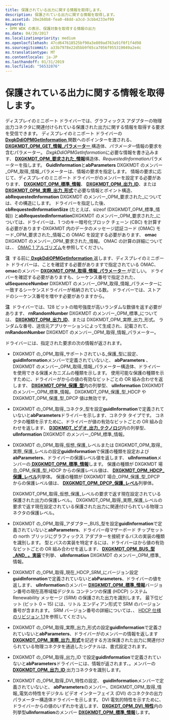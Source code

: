 ```yaml
---
title: 保護されている出力に関する情報を取得します。
description: 保護されている出力に関する情報を取得します。
ms.assetid: 20e268b8-fea0-48dd-a3cd-3cbb4233ef99
keywords:
- OPM WDK の表示、保護対象を取得する情報の出力
ms.date: 04/20/2017
ms.localizationpriority: medium
ms.openlocfilehash: 47cd647618525bf90a3e809ad763a91f0f1f4d98
ms.sourcegitcommit: a33b7978e22d5bb9f65ca7056f955319049a2e4c
ms.translationtype: MT
ms.contentlocale: ja-JP
ms.lasthandoff: 01/31/2019
ms.locfileid: "56532876"
---
```

# <a name="retrieving-information-about-a-protected-output"></a>保護されている出力に関する情報を取得します。


ディスプレイのミニポート ドライバーでは、グラフィックス アダプターの物理出力コネクタに関連付けられている保護された出力に関する情報を取得する要求を受信できます。 ディスプレイのミニポート ドライバーの[ **DxgkDdiOPMGetInformation** ](https://msdn.microsoft.com/library/windows/hardware/ff559725)関数へのポインターを渡される、 [ **DXGKMDT\_OPM\_GET\_情報\_パラメーター** ](https://msdn.microsoft.com/library/windows/hardware/ff560868)構造体、*パラメーター*情報の要求を含むパラメーター。 *DxgkDdiOPMGetInformation*に必要な情報を書き込みます、 [ **DXGKMDT\_OPM\_要求された\_情報**](https://msdn.microsoft.com/library/windows/hardware/ff560910)構造体、*RequestedInformation*パラメーターを指します。 **GuidInformation**と**abParameters** DXGKMDT のメンバー\_OPM\_取得\_情報\_パラメーターは、情報の要求を指定します。 情報の要求に応じて、ディスプレイのミニポート ドライバーがのメンバーを設定する必要があります、 [ **DXGKMDT\_OPM\_標準\_情報**](https://msdn.microsoft.com/library/windows/hardware/ff560925)、 [**DXGKMDT\_OPM\_出力\_ID**](https://msdn.microsoft.com/library/windows/hardware/ff560890)、または[ **DXGKMDT\_OPM\_実際\_出力\_形式**](https://msdn.microsoft.com/library/windows/hardware/ff560840)で必要な情報とポイント構造、 **abRequestedInformation** DXGKMDT のメンバー\_OPM\_要求された\_については、その構造にします。 ドライバーを指定した後、 **cbRequestedInformationSize** (たとえば、sizeof (DXGKMDT\_OPM\_標準\_情報)) と**abRequestedInformation**DXGKMDT のメンバー\_OPM\_要求された\_については、ドライバーは、1 つのキー暗号化ブロック チェーン (CBC) を計算する必要があります-DXGKMDT 内のデータのメッセージ認証コード (OMAC) モード\_OPM\_要求された\_情報この OMAC を設定する必要があります、 **omac** DXGKMDT のメンバー\_OPM\_要求された\_情報。 OMAC の計算の詳細については、、 [OMAC 1 アルゴリズム](https://go.microsoft.com/fwlink/p/?linkid=70417)を参照してください。

**注**  する前に[ **DxgkDdiOPMGetInformation** ](https://msdn.microsoft.com/library/windows/hardware/ff559725)返します、ディスプレイのミニポート ドライバーは、ことを確認する必要がありますで指定されている OMAC、 **omac**のメンバー [ **DXGKMDT\_OPM\_取得\_情報\_パラメーター** ](https://msdn.microsoft.com/library/windows/hardware/ff560868)が正しい。 ドライバーを確認する必要がありますも、シーケンス番号で指定された、 **ulSequenceNumber** DXGKMDT のメンバー\_OPM\_取得\_情報\_パラメーターに一致するシーケンスドライバーが格納されている数。 ドライバーでは、ストアドのシーケンス番号を増やす必要がありますから。

 

**注**  ドライバーでは、128 ビットの暗号強度が高いランダムな数値を返す必要があります、 **rnRandomNumber** DXGKMDT のメンバー\_OPM\_標準\_については、 [ **DXGKMDT\_OPM\_出力\_ID**](https://msdn.microsoft.com/library/windows/hardware/ff560890)、または DXGKMDT\_OPM\_実際\_出力\_形式。 ランダムな番号、送信元アプリケーションによって生成され、記載されて、 **rnRandomNumber** DXGKMDT のメンバー\_OPM\_取得\_情報\_パラメーター。

 

ドライバーには、指定された要求の次の情報が返されます。

-   DXGKMDT の\_OPM\_取得\_サポートされている\_保護\_型に設定、 **guidInformation**メンバーで定義されていないと、 **abParameters** 、DXGKMDT のメンバー\_OPM\_取得\_情報\_パラメーター構造体、ドライバーを使用できる保護メカニズムの種類を示します。 使用可能な保護の種類を示すために、ドライバーがからの値の有効なビットごとの OR 組み合わせを返します、 [ **DXGKMDT\_OPM\_保護\_型**](https://msdn.microsoft.com/library/windows/hardware/ff560898)内の列挙型、 **ulInformation** DXGKMDT のメンバー\_OPM\_標準\_情報。 DXGKMDT\_OPM\_保護\_型\_HDCP や DXGKMDT\_OPM\_保護\_型\_DPCP 値は無効です。

-   DXGKMDT の\_OPM\_取得\_コネクタ\_型を設定**guidInformation**で定義されていないと**abParameters**ドライバーを示します、コネクタ タイプです。 コネクタの種類を示すために、ドライバーが値の有効なビットごとの OR 組み合わせを返します、 [ **D3DKMDT\_ビデオ\_出力\_テクノロジ**](https://msdn.microsoft.com/library/windows/hardware/ff546605)内の列挙型、 **ulInformation** DXGKMDT のメンバー\_OPM\_標準\_情報。

-   DXGKMDT の\_OPM\_取得\_仮想\_保護\_レベルまたは DXGKMDT\_OPM\_取得\_実際\_保護\_レベルの設定**guidInformation**で保護の種類を設定および**abParameters**、ドライバーの保護レベル値を返します、 **ulInformation**メンバーの[ **DXGKMDT\_OPM\_標準\_情報**](https://msdn.microsoft.com/library/windows/hardware/ff560925)します。 保護の種類が DXGKMDT 場合\_OPM\_保護\_型\_HDCP からの保護レベル値は、 [ **DXGKMDT\_OPM\_HDCP\_保護\_レベル**](https://msdn.microsoft.com/library/windows/hardware/ff560878)列挙体。 保護の種類が DXGKMDT 場合\_OPM\_保護\_型\_DPCP からの保護レベル値は、 [ **DXGKMDT\_OPM\_DPCP\_保護\_レベル**](https://msdn.microsoft.com/library/windows/hardware/ff560861)列挙体。

    DXGKMDT\_OPM\_取得\_仮想\_保護\_レベルの要求で返す現在設定されている保護された出力の保護レベル。 DXGKMDT\_OPM\_取得\_実際\_保護\_レベルの要求で返す現在設定されている保護された出力に関連付けられている物理コネクタの保護レベル。

-   DXGKMDT の\_OPM\_取得\_アダプター\_BUS\_型を設定**guidInformation**で定義されていないと**abParameters**、ドライバー母マザーボード チップセットの north ブリッジにグラフィックス アダプターを接続するバスの実装の種類を識別します。 型とバスの実装を特定するには、ドライバーはから値の有効なビットごとの OR 組み合わせを返します、 [ **DXGKMDT\_OPM\_BUS\_型\_AND\_ 。実装**](https://msdn.microsoft.com/library/windows/hardware/ff560841)で列挙、 **ulInformation** DXGKMDT のメンバー\_OPM\_標準\_情報。

-   DXGKMDT の\_OPM\_取得\_現在\_HDCP\_SRM\_にバージョン設定**guidInformation**で定義されていないと**abParameters**、ドライバーの値を返します、 **ulInformation**のメンバー [ **DXGKMDT\_OPM\_標準\_情報**](https://msdn.microsoft.com/library/windows/hardware/ff560925)バージョン番号の現在高帯域幅デジタル コンテンツの保護 (HDCP) システム Renewability メッセージ (SRM) の保護された出力を識別します。 最下位ビット (ビット 0 ~ 15) には、リトル エンディアン形式で SRM のバージョン番号が含まれます。 SRM バージョン番号の詳細については、、 [HDCP 仕様のリビジョン 1.1](https://go.microsoft.com/fwlink/p/?linkid=38728)を参照してください。

-   DXGKMDT の\_OPM\_取得\_実際\_出力\_形式の設定**guidInformation**で定義されていないと**abParameters**、ドライバーがのメンバーの情報を返します[ **DXGKMDT\_OPM\_実際\_出力\_形式**](https://msdn.microsoft.com/library/windows/hardware/ff560840)を記述する方法保護された出力に関連付けられている物理コネクタを通過したシグナルは、書式設定されます。

-   DXGKMDT の\_OPM\_取得\_出力\_ID で設定**guidInformation**で定義されていないと**abParameters**ドライバーには、情報が返されます、。メンバーの[ **DXGKMDT\_OPM\_出力\_ID** ](https://msdn.microsoft.com/library/windows/hardware/ff560890)出力コネクタを識別します。

-   DXGKMDT の\_OPM\_取得\_DVI\_特性の設定、 **guidInformation**メンバーで定義されていないと、 **abParameters**のメンバー、DXGKMDT\_OPM\_取得\_情報\_電気の特性をデジタル ビデオ インターフェイス (DVI) のコネクタの出力パラメーター構造体ドライバーを示します。 DVI 電気的特性を示すために、ドライバーからの値のいずれかを返します、 [ **DXGKDT\_OPM\_DVI\_特性**](https://msdn.microsoft.com/library/windows/hardware/ff560819)内の列挙型**ulInformation**のメンバー [ **DXGKMDT\_OPM\_標準\_情報**](https://msdn.microsoft.com/library/windows/hardware/ff560925)します。

 

 





